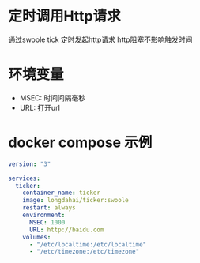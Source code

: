 # 定时调用Http请求
通过swoole tick 定时发起http请求
http阻塞不影响触发时间

# 环境变量
- MSEC: 时间间隔毫秒
- URL: 打开url

# docker compose 示例
``` yml
version: "3"

services:
  ticker:
    container_name: ticker
    image: longdahai/ticker:swoole
    restart: always
    environment:
      MSEC: 1000
      URL: http://baidu.com
    volumes:
      - "/etc/localtime:/etc/localtime"
      - "/etc/timezone:/etc/timezone"
```